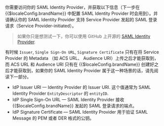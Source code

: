 <IntegrationDetailCard title="在 SAML 身份服务商中创建一个 SAML Identity Provider">

你需要访问你的 SAML Identity Provider，并获取以下信息（下一步在 {{$localeConfig.brandName}} 中配置 SAML Identity Provider 时会用到）。并请确认你的 SAML Identity Provider 支持 Service Provider 发起的 SAML 登录请求（Service Provider-initiated）。

> 如果你只是想测试一下，你可以使用 GitHub 上开源的 [SAML Identity Provider](https://github.com/mcguinness/saml-idp).

有时候 `Issuer`, `Single Sign-On URL`, `Signature Certificate` 只有在将 Service Provider 的 Metadata  （如 ACS URL、 Audience URI）上传之后才能获取到，而 ACS URL 和 Audience URI 只有在 {{$localeConfig.brandName}} 创建好之后才能获取到，如果你的 SAML Identity Provider 属于这一种场景的话，请先阅读下一部分。

- IdP Issuer URI — Identity Provider 的 Issuer URI. 这个值通常为 SAML Identity Provider `EntityDescriptor` 的 `entityID`.
- IdP Single Sign-On URL —  SAML Identity Provider 接收 {{$localeConfig.brandName}} 发起的 SAML 登录请求的端点。
- IdP Signature Certificate — SAML Identity Provider 用于验证 SAML Message 的 PEM 或者 DER 格式的公钥。

</IntegrationDetailCard>